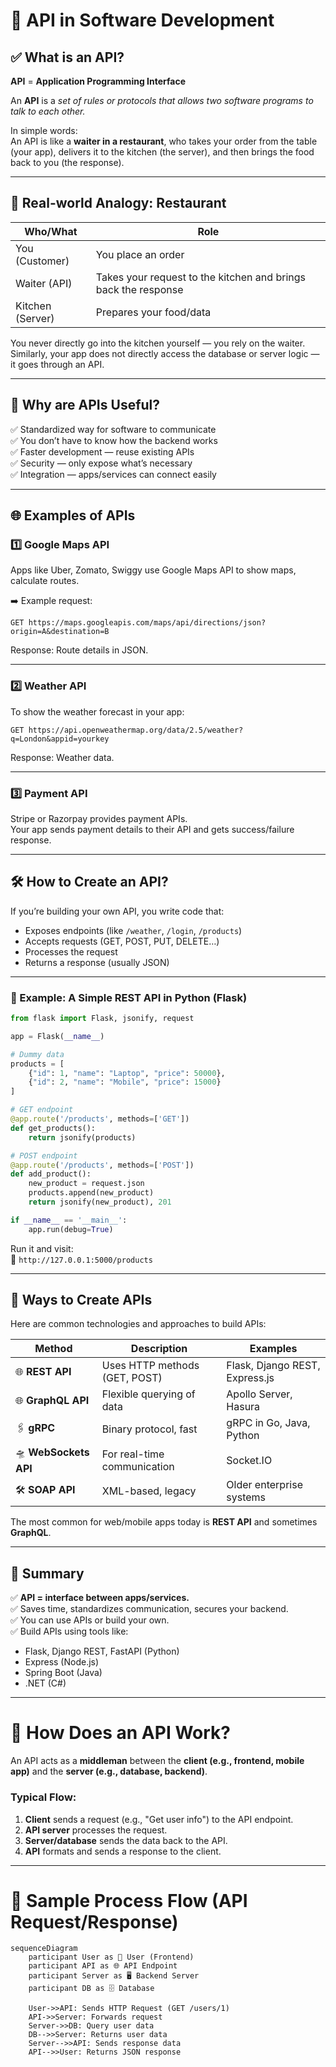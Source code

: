 
# 📘 API in Software Development

## ✅ What is an API?

**API** = **Application Programming Interface**

An **API** is a *set of rules or protocols that allows two software programs to talk to each other.*

In simple words:  
An API is like a **waiter in a restaurant**, who takes your order from the table (your app), delivers it to the kitchen (the server), and then brings the food back to you (the response).

---

## 🍲 Real-world Analogy: Restaurant

| **Who/What** | **Role** |
|---------------|-----------|
| You (Customer) | You place an order |
| Waiter (API)   | Takes your request to the kitchen and brings back the response |
| Kitchen (Server) | Prepares your food/data |

You never directly go into the kitchen yourself — you rely on the waiter.  
Similarly, your app does not directly access the database or server logic — it goes through an API.

---

## 🤖 Why are APIs Useful?

✅ Standardized way for software to communicate  
✅ You don’t have to know how the backend works  
✅ Faster development — reuse existing APIs  
✅ Security — only expose what’s necessary  
✅ Integration — apps/services can connect easily  

---

## 🌐 Examples of APIs

### 1️⃣ Google Maps API
Apps like Uber, Zomato, Swiggy use Google Maps API to show maps, calculate routes.

➡️ Example request:
```http
GET https://maps.googleapis.com/maps/api/directions/json?origin=A&destination=B
```
Response: Route details in JSON.

---

### 2️⃣ Weather API
To show the weather forecast in your app:
```http
GET https://api.openweathermap.org/data/2.5/weather?q=London&appid=yourkey
```
Response: Weather data.

---

### 3️⃣ Payment API
Stripe or Razorpay provides payment APIs.  
Your app sends payment details to their API and gets success/failure response.

---


## 🛠️ How to Create an API?

If you’re building your own API, you write code that:
- Exposes endpoints (like `/weather`, `/login`, `/products`)
- Accepts requests (GET, POST, PUT, DELETE…)
- Processes the request
- Returns a response (usually JSON)

---

### 🔷 Example: A Simple REST API in Python (Flask)

```python
from flask import Flask, jsonify, request

app = Flask(__name__)

# Dummy data
products = [
    {"id": 1, "name": "Laptop", "price": 50000},
    {"id": 2, "name": "Mobile", "price": 15000}
]

# GET endpoint
@app.route('/products', methods=['GET'])
def get_products():
    return jsonify(products)

# POST endpoint
@app.route('/products', methods=['POST'])
def add_product():
    new_product = request.json
    products.append(new_product)
    return jsonify(new_product), 201

if __name__ == '__main__':
    app.run(debug=True)
```

Run it and visit:  
📍 `http://127.0.0.1:5000/products`

---

## 🔷 Ways to Create APIs

Here are common technologies and approaches to build APIs:

| **Method**            | **Description**                | **Examples**                     |
|------------------------|--------------------------------|-----------------------------------|
| 🌐 **REST API**       | Uses HTTP methods (GET, POST)  | Flask, Django REST, Express.js   |
| 🌐 **GraphQL API**    | Flexible querying of data      | Apollo Server, Hasura            |
| 🖇️ **gRPC**          | Binary protocol, fast          | gRPC in Go, Java, Python         |
| 🛸 **WebSockets API** | For real-time communication    | Socket.IO                         |
| 🛠️ **SOAP API**      | XML-based, legacy              | Older enterprise systems         |

The most common for web/mobile apps today is **REST API** and sometimes **GraphQL**.

---

## 📌 Summary

✅ **API = interface between apps/services.**  
✅ Saves time, standardizes communication, secures your backend.  
✅ You can use APIs or build your own.  
✅ Build APIs using tools like:
- Flask, Django REST, FastAPI (Python)
- Express (Node.js)
- Spring Boot (Java)
- .NET (C#)

---

# 🔧 How Does an API Work?

An API acts as a **middleman** between the **client (e.g., frontend, mobile app)** and the **server (e.g., database, backend)**.

### Typical Flow:
1. **Client** sends a request (e.g., "Get user info") to the API endpoint.
2. **API server** processes the request.
3. **Server/database** sends the data back to the API.
4. **API** formats and sends a response to the client.

---

# 🔁 Sample Process Flow (API Request/Response)

```mermaid
sequenceDiagram
    participant User as 👤 User (Frontend)
    participant API as 🌐 API Endpoint
    participant Server as 🖥️ Backend Server
    participant DB as 🗄️ Database

    User->>API: Sends HTTP Request (GET /users/1)
    API->>Server: Forwards request
    Server->>DB: Query user data
    DB-->>Server: Returns user data
    Server-->>API: Sends response data
    API-->>User: Returns JSON response

